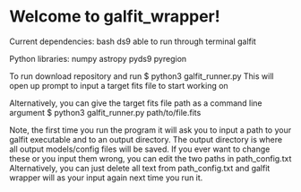 # Welcome to galfit_wrapper!

Current dependencies:
  bash
  ds9 able to run through terminal
  galfit

  Python libraries:
    numpy
    astropy
    pyds9
    pyregion

To run download repository and run 
$ python3 galfit_runner.py
  This will open up prompt to input a target fits file to start working on

Alternatively, you can give the target fits file path as a command line argument
$ python3 galfit_runner.py path/to/file.fits

Note, the first time you run the program it will ask you to input a path to your galfit executable
and to an output directory. The output directory is where all output models/config files will be saved.
If you ever want to change these or you input them wrong, you can edit the two paths in path_config.txt
Alternatively, you can just delete all text from path_config.txt and galfit wrapper will as your input
again next time you run it.
